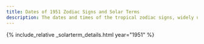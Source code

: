 ```yaml
---
title: Dates of 1951 Zodiac Signs and Solar Terms
description: The dates and times of the tropical zodiac signs, widely used in western astrology, and solar terms of year 1951
---
```

{% include_relative _solarterm_details.html year="1951" %}
